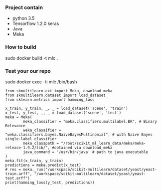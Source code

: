 ### Project contain
- python 3.5
- Tensorflow 1.2.0 keras
- Java
- Meka
### How to build
sudo docker build -t mlc .
### Test your our repo 
sudo docker exec -ti mlc /bin/bash
```
from skmultilearn.ext import Meka, download_meka
from skmultilearn.dataset import load_dataset
from sklearn.metrics import hamming_loss

x_train, y_train, _, _ = load_dataset('scene', 'train')
x_test, y_test, _, _ = load_dataset('scene', 'test')
meka = Meka(
        meka_classifier = "meka.classifiers.multilabel.BR", # Binary Relevance
        weka_classifier = "weka.classifiers.bayes.NaiveBayesMultinomial", # with Naive Bayes single-label classifier
        meka_classpath = "/root/scikit_ml_learn_data/meka/meka-release-1.9.2/lib/", #obtained via download_meka
        java_command = '/usr/bin/java' # path to java executable
)
meka.fit(x_train, y_train)
predictions = meka.predict(x_test)
# res = meka._run("/workspace/scikit-multilearn/dataset/yeast/yeast-train.arff", "/workspace/scikit-multilearn/dataset/yeast/yeast-test.arff")
print(hamming_loss(y_test, predictions))
```

